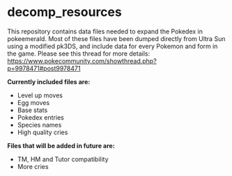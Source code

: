 # decomp_resources

This repository contains data files needed to expand the Pokedex in pokeemerald. Most of these files have been dumped directly from Ultra Sun 
using a modified pk3DS, 
and include data for every Pokemon and form in the game. Please see this thread for more details: https://www.pokecommunity.com/showthread.php?p=9978471#post9978471


**Currently included files are:**


- Level up moves
- Egg moves
- Base stats
- Pokedex entries
- Species names
- High quality cries


**Files that will be added in future are:**


- TM, HM and Tutor compatibility
- More cries
